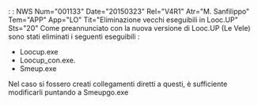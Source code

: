  :  : NWS Num="001133" Date="20150323" Rel="V4R1" Atr="M. Sanfilippo" Tem="APP" App="LO" Tit="Eliminazione vecchi eseguibili in Looc.UP" Sts="20"
Come preannunciato con la nuova versione di Looc.UP (Le Vele) sono stati eliminati i seguenti eseguibili : 

- Loocup.exe
- Loocup_con.exe.
- Smeup.exe

Nel caso si fossero creati collegamenti diretti a questi, è sufficiente modificarli puntando a Smeupgo.exe
